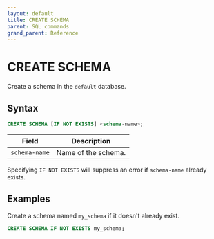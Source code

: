 ```yaml
---
layout: default
title: CREATE SCHEMA
parent: SQL commands
grand_parent: Reference
---
```


# CREATE SCHEMA

Create a schema in the `default` database.

## Syntax

```sql
CREATE SCHEMA [IF NOT EXISTS] <schema-name>;
```

| Field         | Description         |
| ------------- | ------------------- |
| `schema-name` | Name of the schema. |

Specifying `IF NOT EXISTS` will suppress an error if `schema-name` already
exists.

## Examples

Create a schema named `my_schema` if it doesn't already exist.

```sql
CREATE SCHEMA IF NOT EXISTS my_schema;
```

